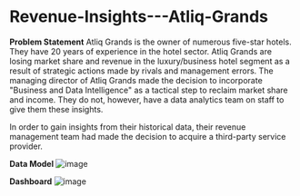 # Revenue-Insights---Atliq-Grands

**Problem Statement**
Atliq Grands is the owner of numerous five-star hotels. They have 20 years of experience in the hotel sector. Atliq Grands are losing market share and revenue in the luxury/business hotel segment as a result of strategic actions made by rivals and management errors. The managing director of Atliq Grands made the decision to incorporate "Business and Data Intelligence" as a tactical step to reclaim market share and income. They do not, however, have a data analytics team on staff to give them these insights.

In order to gain insights from their historical data, their revenue management team had made the decision to acquire a third-party service provider.

**Data Model**
![image](https://github.com/Maanvitha06/Revenue-Insights---Atliq-Grands/assets/101602955/98cf87f7-6e52-423a-a4af-8bc8f878036a)


**Dashboard** 
![image](https://github.com/Maanvitha06/Revenue-Insights---Atliq-Grands/assets/101602955/101c16ed-eb83-4dd6-9c24-082477357c73)
